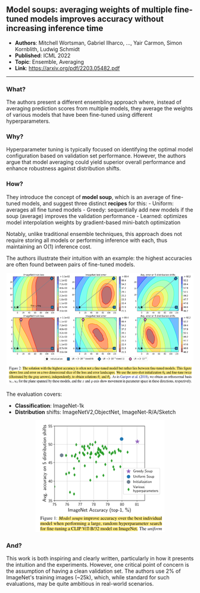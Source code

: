 ## Model soups: averaging weights of multiple fine-tuned models improves accuracy without increasing inference time

* **Authors**: Mitchell Wortsman, Gabriel Ilharco, ..., Yair Carmon, Simon Kornblith, Ludwig Schmidt
* **Published**: ICML 2022
* **Topic**: Ensemble, Averaging
* **Link**: https://arxiv.org/pdf/2203.05482.pdf

---

### What?
The authors present a different ensembling approach where, instead of averaging prediction scores from multiple models, they average the weights of various models that have been fine-tuned using different hyperparameters.

### Why?
Hyperparameter tuning is typically focused on identifying the optimal model configuration based on validation set performance. However, the authors argue that model averaging could yield superior overall performance and enhance robustness against distribution shifts.

### How?
They introduce the concept of **model soup**, which is an average of fine-tuned models, and suggest three distinct **recipes** for this:
	- Uniform: averages all fine tuned models
	- Greedy: sequentially add new models if the soup (average) improves the validation performance
	- Learned: optimizes model interpolation weights by gradient-based mini-batch optimization

Notably, unlike traditional ensemble techniques, this approach does not require storing all models or performing inference with each, thus maintaining an O(1) inference cost.

The authors illustrate their intuition with an example: the highest accuracies are often found between pairs of fine-tuned models.


<p align=center>
    <img src="../images/02_01.png" height="300px">
</p>

The evaluation covers:
- **Classification**: ImageNet-1k
- **Distribution** shifts: ImageNetV2,ObjectNet, ImageNet-R/A/Sketch

<p align=center>
    <img src="../images/02_02.png" height="300px">
</p>

### And?
This work is both inspiring and clearly written, particularly in how it presents the intuition and the experiments. However, one critical point of concern is the assumption of having a clean validation set. The authors use 2% of ImageNet's training images (~25k), which, while standard for such evaluations, may be quite ambitious in real-world scenarios.